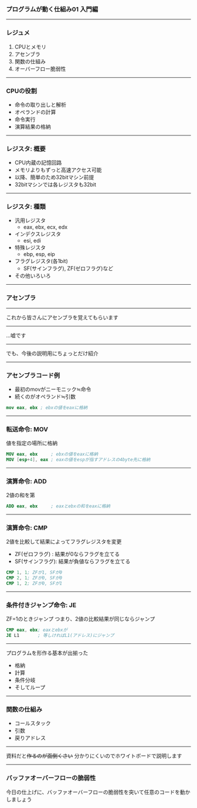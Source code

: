 ### プログラムが動く仕組み01 入門編

---

### レジュメ
1. CPUとメモリ
1. アセンブラ
1. 関数の仕組み
1. オーバーフロー脆弱性

---

### CPUの役割
- 命令の取り出しと解析
- オペランドの計算
- 命令実行
- 演算結果の格納

---

### レジスタ: 概要
- CPU内蔵の記憶回路
- メモリよりもずっと高速アクセス可能
- 以降、簡単のため32bitマシン前提
- 32bitマシンでは各レジスタも32bit

---

### レジスタ: 種類
- 汎用レジスタ
    - eax, ebx, ecx, edx
- インデクスレジスタ
    - esi, edi
- 特殊レジスタ
    - ebp, esp, eip
- フラグレジスタ(各1bit)
    - SF(サインフラグ), ZF(ゼロフラグ)など
- その他いろいろ

---

### アセンブラ

---

これから皆さんにアセンブラを覚えてもらいます

---

…嘘です

---

でも、今後の説明用にちょっとだけ紹介

---

### アセンブラコード例
- 最初のmovがニーモニック≒命令
- 続くのがオペランド≒引数

```nasm
mov eax, ebx ; ebxの値をeaxに格納
```

---

### 転送命令: MOV
値を指定の場所に格納

```nasm
MOV eax, ebx     ; ebxの値をeaxに格納
MOV [esp+4], eax ; eaxの値をespが指すアドレスの4byte先に格納
```

---

### 演算命令: ADD
2値の和を第

```nasm
ADD eax, ebx     ; eaxとebxの和をeaxに格納
```

---

### 演算命令: CMP
2値を比較して結果によってフラグレジスタを変更

- ZF(ゼロフラグ)  : 結果が0ならフラグを立てる
- SF(サインフラグ): 結果が負値ならフラグを立てる

```nasm
CMP 1, 1; ZFが1, SFが0
CMP 2, 1; ZFが0, SFが0
CMP 1, 2; ZFが0, SFが1
```

---

### 条件付きジャンプ命令: JE
ZF=1のときジャンプ
つまり、2値の比較結果が同じならジャンプ

```nasm
CMP eax, ebx; eaxとebxが
JE L1       ; 等しければL1(アドレス)にジャンプ
```

---

プログラムを形作る基本が出揃った
- 格納
- 計算
- 条件分岐
- そしてループ

---

### 関数の仕組み
- コールスタック
- 引数
- 戻りアドレス

---

資料だと~~作るのが面倒くさい~~
分かりにくいのでホワイトボードで説明します

---

### バッファオーバーフローの脆弱性
今日の仕上げに、バッファオーバーフローの脆弱性を突いて任意のコードを動かしましょう

